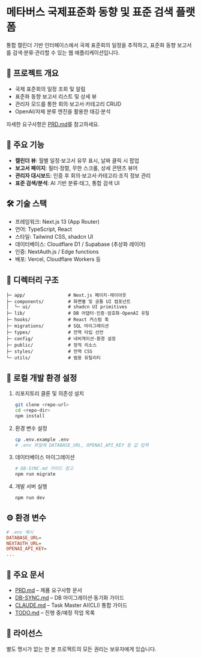 # 메타버스 국제표준화 동향 및 표준 검색 플랫폼

통합 캘린더 기반 인터페이스에서 국제 표준회의 일정을 추적하고, 표준화 동향 보고서를 검색·분류·관리할 수 있는 웹 애플리케이션입니다.

## 🚀 프로젝트 개요

- 국제 표준회의 일정 조회 및 알림
- 표준화 동향 보고서 리스트 및 상세 뷰
- 관리자 모드를 통한 회의·보고서·카테고리 CRUD
- OpenAI/자체 분류 엔진을 활용한 태깅·분석

자세한 요구사항은 [PRD.md](PRD.md)를 참고하세요.

## 🎯 주요 기능

- **캘린더 뷰**: 월별 일정·보고서 유무 표시, 날짜 클릭 시 팝업
- **보고서 페이지**: 필터·정렬, 무한 스크롤, 상세 콘텐츠 뷰어
- **관리자 대시보드**: 인증 후 회의·보고서·카테고리·조직 정보 관리
- **표준 검색/분석**: AI 기반 분류·태그, 통합 검색 UI

## 🛠 기술 스택

- 프레임워크: Next.js 13 (App Router)
- 언어: TypeScript, React
- 스타일: Tailwind CSS, shadcn UI
- 데이터베이스: Cloudflare D1 / Supabase (추상화 레이어)
- 인증: NextAuth.js / Edge functions
- 배포: Vercel, Cloudflare Workers 등

## 📂 디렉터리 구조

```
├─ app/                # Next.js 페이지·레이아웃
├─ components/         # 화면별 및 공통 UI 컴포넌트
│  └─ ui/              # shadcn UI primitives
├─ lib/                # DB 어댑터·인증·암호화·OpenAI 유틸
├─ hooks/              # React 커스텀 훅
├─ migrations/         # SQL 마이그레이션
├─ types/              # 전역 타입 선언
├─ config/             # 네비게이션·환경 설정
├─ public/             # 정적 리소스
├─ styles/             # 전역 CSS
└─ utils/              # 범용 유틸리티
```

## 🔧 로컬 개발 환경 설정

1. 리포지토리 클론 및 의존성 설치
   ```bash
   git clone <repo-url>
   cd <repo-dir>
   npm install
   ```
2. 환경 변수 설정
   ```bash
   cp .env.example .env
   # .env 파일에 DATABASE_URL, OPENAI_API_KEY 등 값 입력
   ```
3. 데이터베이스 마이그레이션
   ```bash
   # DB-SYNC.md 가이드 참고
   npm run migrate
   ```
4. 개발 서버 실행
   ```bash
   npm run dev
   ```

## ⚙️ 환경 변수

```ini
# .env 예시
DATABASE_URL=
NEXTAUTH_URL=
OPENAI_API_KEY=
...
```

## 📄 주요 문서

- [PRD.md](PRD.md) – 제품 요구사항 문서
- [DB-SYNC.md](DB-SYNC.md) – DB 마이그레이션·동기화 가이드
- [CLAUDE.md](CLAUDE.md) – Task Master AI(CLI) 통합 가이드
- [TODO.md](TODO.md) – 진행 중/예정 작업 목록

## 📝 라이선스

별도 명시가 없는 한 본 프로젝트의 모든 권리는 보유자에게 있습니다.
